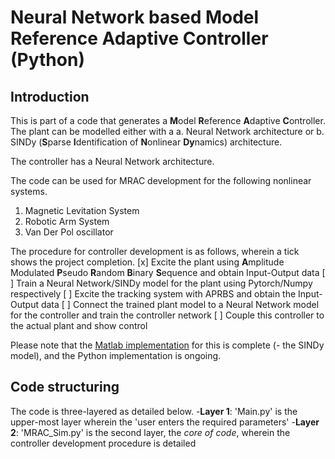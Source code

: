 # Neural Network based Model Reference Adaptive Controller (Python)

## Introduction
This is part of a code that generates a **M**odel **R**eference **A**daptive **C**ontroller. The plant can be modelled either with a 
a. Neural Network architecture or
b. SINDy (**S**parse **I**dentification of **N**onlinear **Dy**namics) architecture.

The controller has a Neural Network architecture.

The code can be used for MRAC development for the following nonlinear systems.
1. Magnetic Levitation System
2. Robotic Arm System
3. Van Der Pol oscillator

The procedure for controller development is as follows, wherein a tick shows the project completion.
[x] Excite the plant using **A**mplitude Modulated **P**seudo **R**andom **B**inary **S**equence and obtain Input-Output data 
[ ] Train a Neural Network/SINDy model for the plant using Pytorch/Numpy respectively
[ ] Excite the tracking system with APRBS and obtain the Input-Output data
[ ] Connect the trained plant model to a Neural Network model for the controller and train the controller network
[ ] Couple this controller to the actual plant and show control

Please note that the [Matlab implementation](https://github.com/JohnDoe2576/VanDerPol) for this is complete (- the SINDy model), and the Python implementation is ongoing.

## Code structuring
The code is three-layered as detailed below.
-**Layer 1**: 'Main.py' is the upper-most layer wherein the 'user enters the required parameters'
-**Layer 2**: 'MRAC_Sim.py' is the second layer, the _core of code_, wherein the controller development procedure is detailed
